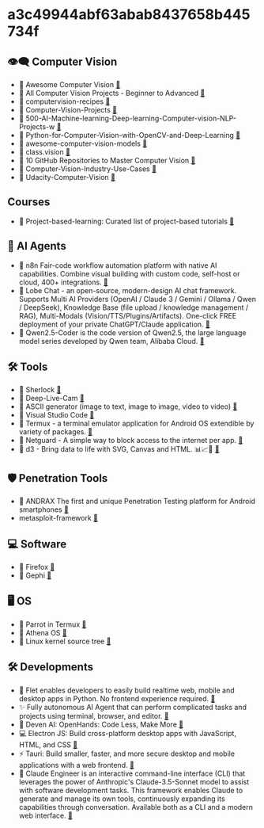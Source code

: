 # a3c49944abf63abab8437658b445734f

## 👁️‍🗨️ Computer Vision
- 🔗 Awesome Computer Vision <a href="https://github.com/jbhuang0604/awesome-computer-vision.git">🔗</a>
- 🔗 All Computer Vision Projects - Beginner to Advanced  <a href="https://github.com/avs-abhishek123/Computer-Vision-Projects.git">🔗</a>
- 🔗 computervision-recipes  <a href="https://github.com/microsoft/computervision-recipes.git">🔗</a>
- 🔗 Computer-Vision-Projects  <a href="https://github.com/Aryan-Chharia/Computer-Vision-Projects.git">🔗</a>
- 🔗 500-AI-Machine-learning-Deep-learning-Computer-vision-NLP-Projects-w  <a href="https://github.com/ashishpatel26/500-AI-Machine-learning-Deep-learning-Computer-vision-NLP-Projects-with-code.git">🔗</a>
- 🔗 Python-for-Computer-Vision-with-OpenCV-and-Deep-Learning <a href="https://github.com/worklifesg/Python-for-Computer-Vision-with-OpenCV-and-Deep-Learning.git">🔗</a>
- 🔗 awesome-computer-vision-models <a href="https://github.com/gmalivenko/awesome-computer-vision-models.git">🔗</a>
- 🔗 class.vision <a href="https://github.com/Alireza-Akhavan/class.vision.git">🔗</a>
- 🔗 10 GitHub Repositories to Master Computer Vision <a href="https://www.kdnuggets.com/10-github-repositories-to-master-computer-vision">🔗</a>
- 🔗 Computer-Vision-Industry-Use-Cases <a href="https://github.com/ashishpatel26/Computer-Vision-Industry-Use-Cases.git">🔗</a>
- 🔗 Udacity-Computer-Vision <a href="https://github.com/Gan-Tu/Udacity-Computer-Vision.git">🔗</a>

## Courses
- 🔗 Project-based-learning: Curated list of project-based tutorials <a href="https://github.com/practical-tutorials/project-based-learning.git">🔗</a>

## 🤖 AI Agents
- 🔗 n8n Fair-code workflow automation platform with native AI capabilities. Combine visual building with custom code, self-host or cloud, 400+ integrations. <a href="https://github.com/n8n-io/n8n.git">🔗</a>
- 🔗 Lobe Chat - an open-source, modern-design AI chat framework. Supports Multi AI Providers (OpenAI / Claude 3 / Gemini / Ollama / Qwen / DeepSeek), Knowledge Base (file upload / knowledge management / RAG), Multi-Modals (Vision/TTS/Plugins/Artifacts). One-click FREE deployment of your private ChatGPT/Claude application. <a href="https://github.com/LoneStamp/lobe-chat.git">🔗</a>
- 🔗 Qwen2.5-Coder is the code version of Qwen2.5, the large language model series developed by Qwen team, Alibaba Cloud. <a href="https://github.com/QwenLM/Qwen2.5-Coder.git">🔗</a>

## 🛠️ Tools
- 🔗 Sherlock <a href="https://github.com/LoneStamp/sherlock.git">🔗</a>
- 🔗 Deep-Live-Cam <a href="https://github.com/hacksider/Deep-Live-Cam.git">🔗</a>
- 🔗 ASCII generator (image to text, image to image, video to video) <a href="https://github.com/vietnh1009/ASCII-generator.git">🔗</a>
- 🔗 Visual Studio Code <a href="https://github.com/microsoft/vscode.git">🔗</a>
- 🔗 Termux - a terminal emulator application for Android OS extendible by variety of packages. <a href="https://github.com/termux/termux-app.git">🔗</a>
- 🔗 Netguard - A simple way to block access to the internet per app.  <a href="https://github.com/M66B/NetGuard.git">🔗</a>
- 🔗 d3 - Bring data to life with SVG, Canvas and HTML. 📊📈🎉   <a href="https://github.com/d3/d3.git">🔗</a>

## 🛡️ Penetration Tools
- 🔗 ANDRAX The first and unique Penetration Testing platform for Android smartphones <a href="https://github.com/laudarch/ANDRAX-Mobile-Pentest.git">🔗</a>
- metasploit-framework <a href="https://github.com/ParrotSec/metasploit-framework.git">🔗</a>


## 💻 Software
- 🔗 Firefox <a href="https://github.com/bolucat/Firefox.git">🔗</a>
- 🔗 Gephi <a href="https://github.com/gephi/gephi.git">🔗</a>

## 🖥️ OS
- 🔗 Parrot in Termux <a href="https://github.com/wahasa/Parrot.git">🔗</a>
- 🔗 Athena OS <a href="https://github.com/Athena-OS/athena.git">🔗</a>
- 🔗 Linux kernel source tree <a href="https://github.com/torvalds/linux.git">🔗</a>

## 🛠️ Developments
- 🔗 Flet enables developers to easily build realtime web, mobile and desktop apps in Python. No frontend experience required. <a href="https://github.com/flet-dev/flet.git">🔗</a>
- ✨ Fully autonomous AI Agent that can perform complicated tasks and projects using terminal, browser, and editor. <a href="https://github.com/semanser/codel.git">🔗</a>
- 🙌 Deven AI: OpenHands: Code Less, Make More <a href="https://github.com/All-Hands-AI/OpenHands.git">🔗</a>
- 💻 Electron JS: Build cross-platform desktop apps with JavaScript, HTML, and CSS <a href="https://github.com/electron/electron.git">🔗</a>
- ⚡ Tauri: Build smaller, faster, and more secure desktop and mobile applications with a web frontend. <a href="https://github.com/tauri-apps/tauri.git">🔗</a>
- 🔧 Claude Engineer is an interactive command-line interface (CLI) that leverages the power of Anthropic's Claude-3.5-Sonnet model to assist with software development tasks. This framework enables Claude to generate and manage its own tools, continuously expanding its capabilities through conversation. Available both as a CLI and a modern web interface. <a href="https://github.com/Doriandarko/claude-engineer.git">🔗</a>

